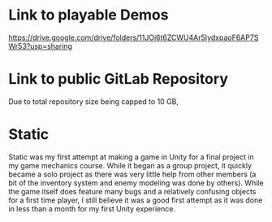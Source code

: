 # Link to playable Demos
https://drive.google.com/drive/folders/11JOi6t6ZCWU4Ar5IydxpaoF6AP7SWr53?usp=sharing

# Link to public GitLab Repository
Due to total repository size being capped to 10 GB, 

# Static 
Static was my first attempt at making a game in Unity for a final project in my game mechanics course. While it began as a group project, it quickly became a solo project as there was very little help from other members (a bit of the inventory system and enemy modeling was done by others). While the game itself does feature many bugs and a relatively confusing objects for a first time player, I still believe it was a good first attempt as it was done in less than a month for my first Unity experience. 

